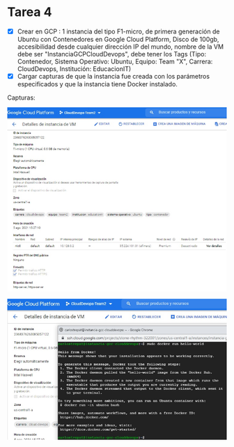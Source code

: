 # Tarea 4

- [x]  Crear en GCP : 1 instancia del tipo F1-micro, de primera generación de Ubuntu
 con Contenedores en Google Cloud Platform, Disco de 100gb, 
accesibilidad desde cualquier dirección IP del mundo, nombre de la VM 
debe ser "InstanciaGCPCloudDevops", debe tener los Tags (Tipo: 
Contenedor, Sistema Operativo: Ubuntu, Equipo: Team "X", Carrera: 
CloudDevops, Institución: EducacionIT)
- [x]  Cargar capturas de que la instancia fue creada con los parámetros especificados y que la instancia tiene Docker instalado.

Capturas:

![Ubuntu_GCP.jpg](Ubuntu_GCP.jpg)

![Docker_Ubuntu-GCP.jpg](Docker_Ubuntu-GCP.jpg)
